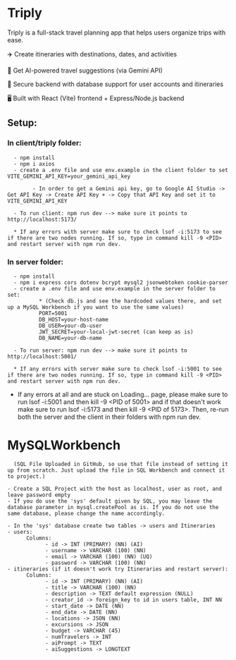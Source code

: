 # Triply

Triply is a full-stack travel planning app that helps users organize trips with ease.

✈️ Create itineraries with destinations, dates, and activities

🤖 Get AI-powered travel suggestions (via Gemini API)

💾 Secure backend with database support for user accounts and itineraries

🖥️ Built with React (Vite) frontend + Express/Node.js backend 

## Setup:

### In client/triply folder:
      - npm install
      - npm i axios
      - create a .env file and use env.example in the client folder to set VITE_GEMINI_API_KEY=your_gemini_api_key

            - In order to get a Gemini api key, go to Google AI Studio -> Get API Key -> Create API Key + -> Copy that API Key and set it to VITE_GEMINI_API_KEY

      - To run client: npm run dev --> make sure it points to http://localhost:5173/

      * If any errors with server make sure to check lsof -i:5173 to see if there are two nodes running. If so, type in command kill -9 <PID> and restart server with npm run dev.

### In server folder:
      - npm install
      - npm i express cors dotenv bcrypt mysql2 jsonwebtoken cookie-parser
      - create a .env file and use env.example in the server folder to set:
              * (Check db.js and see the hardcoded values there, and set up a MySQL Workbench if you want to use the same values)
              PORT=5001
              DB_HOST=your-host-name
              DB_USER=your-db-user
              JWT_SECRET=your-local-jwt-secret (can keep as is)
              DB_NAME=your-db-name
              
      - To run server: npm run dev --> make sure it points to http://localhost:5001/

      * If any errors with server make sure to check lsof -i:5001 to see if there are two nodes running. If so, type in command kill -9 <PID> and restart server with npm run dev.

 * If any errors at all and are stuck on Loading... page, please make sure to run lsof -i:5001 and then kill -9 <PID of 5001> and if that doesn't work make sure to run lsof -i:5173 and then kill -9 <PID of 5173>. Then, re-run both the server and the client in their folders with npm run dev.
   
# MySQLWorkbench
      (SQL File Uploaded in GitHub, so use that file instead of setting it up from scratch. Just upload the file in SQL Workbench and connect it to project.)
      
    - Create a SQL Project with the host as localhost, user as root, and leave password empty
    - If you do use the 'sys' default given by SQL, you may leave the database parameter in mysql.createPool as is. If you do not use the same database, please change the name accordingly.

    - In the 'sys' database create two tables -> users and Itineraries
    - users:
          Columns:
                - id -> INT (PRIMARY) (NN) (AI)
                - username -> VARCHAR (100) (NN)
                - email -> VARCHAR (100) (NN) (UQ)
                - password -> VARCHAR (100) (NN)
    - itineraries (if it doesn't work try Itineraries and restart server):
          Columns:
                - id -> INT (PRIMARY) (NN) (AI)
                - title -> VARCHAR (100) (NN)
                - description -> TEXT default expression (NULL)
                - creator_id -> foreign_key to id in users table, INT NN
                - start_date -> DATE (NN)
                - end_date -> DATE (NN)
                - locations -> JSON (NN)
                - excursions -> JSON
                - budget -> VARCHAR (45)
                - numTravelers -> INT
                - aiPrompt -> TEXT
                - aiSuggestions -> LONGTEXT
                

